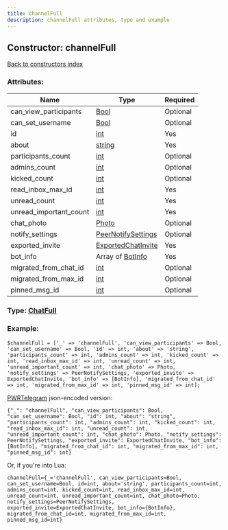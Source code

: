 ```yaml
---
title: channelFull
description: channelFull attributes, type and example
---
```

## Constructor: channelFull  
[Back to constructors index](index.md)



### Attributes:

| Name     |    Type       | Required |
|----------|---------------|----------|
|can\_view\_participants|[Bool](../types/Bool.md) | Optional|
|can\_set\_username|[Bool](../types/Bool.md) | Optional|
|id|[int](../types/int.md) | Yes|
|about|[string](../types/string.md) | Yes|
|participants\_count|[int](../types/int.md) | Optional|
|admins\_count|[int](../types/int.md) | Optional|
|kicked\_count|[int](../types/int.md) | Optional|
|read\_inbox\_max\_id|[int](../types/int.md) | Yes|
|unread\_count|[int](../types/int.md) | Yes|
|unread\_important\_count|[int](../types/int.md) | Yes|
|chat\_photo|[Photo](../types/Photo.md) | Optional|
|notify\_settings|[PeerNotifySettings](../types/PeerNotifySettings.md) | Optional|
|exported\_invite|[ExportedChatInvite](../types/ExportedChatInvite.md) | Yes|
|bot\_info|Array of [BotInfo](../types/BotInfo.md) | Yes|
|migrated\_from\_chat\_id|[int](../types/int.md) | Optional|
|migrated\_from\_max\_id|[int](../types/int.md) | Optional|
|pinned\_msg\_id|[int](../types/int.md) | Optional|



### Type: [ChatFull](../types/ChatFull.md)


### Example:

```
$channelFull = ['_' => 'channelFull', 'can_view_participants' => Bool, 'can_set_username' => Bool, 'id' => int, 'about' => 'string', 'participants_count' => int, 'admins_count' => int, 'kicked_count' => int, 'read_inbox_max_id' => int, 'unread_count' => int, 'unread_important_count' => int, 'chat_photo' => Photo, 'notify_settings' => PeerNotifySettings, 'exported_invite' => ExportedChatInvite, 'bot_info' => [BotInfo], 'migrated_from_chat_id' => int, 'migrated_from_max_id' => int, 'pinned_msg_id' => int];
```  

[PWRTelegram](https://pwrtelegram.xyz) json-encoded version:

```
{"_": "channelFull", "can_view_participants": Bool, "can_set_username": Bool, "id": int, "about": "string", "participants_count": int, "admins_count": int, "kicked_count": int, "read_inbox_max_id": int, "unread_count": int, "unread_important_count": int, "chat_photo": Photo, "notify_settings": PeerNotifySettings, "exported_invite": ExportedChatInvite, "bot_info": [BotInfo], "migrated_from_chat_id": int, "migrated_from_max_id": int, "pinned_msg_id": int}
```


Or, if you're into Lua:  


```
channelFull={_='channelFull', can_view_participants=Bool, can_set_username=Bool, id=int, about='string', participants_count=int, admins_count=int, kicked_count=int, read_inbox_max_id=int, unread_count=int, unread_important_count=int, chat_photo=Photo, notify_settings=PeerNotifySettings, exported_invite=ExportedChatInvite, bot_info={BotInfo}, migrated_from_chat_id=int, migrated_from_max_id=int, pinned_msg_id=int}

```


